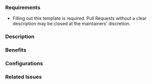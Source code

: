 ### Requirements

* Filling out this template is required. Pull Requests without a clear description may be closed at the maintainers' discretion.

### Description

<!--

We must be able to understand your proposed change from this description. If we can't understand what the code will do from this description, the Pull Request may be closed at the maintainers' discretion. Keep in mind that the maintainer reviewing this PR may not be familiar with or have worked with the code recently, so please walk us through the concepts.

-->

### Benefits

<!-- What does this fix or improve? -->

### Configurations

<!-- Attach the Configuration.h/Configuration_adv.h/platformio.ini needed to compile/test your Pull Request -->

### Related Issues

<!-- Whether this fixes a bug or fulfills a feature request, please list any related Issues here. -->
